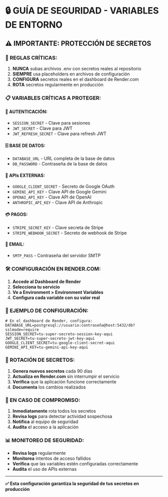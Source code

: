 # 🔒 GUÍA DE SEGURIDAD - VARIABLES DE ENTORNO

## ⚠️ IMPORTANTE: PROTECCIÓN DE SECRETOS

### 🚨 REGLAS CRÍTICAS:
1. **NUNCA** subas archivos .env con secretos reales al repositorio
2. **SIEMPRE** usa placeholders en archivos de configuración
3. **CONFIGURA** secretos reales en el dashboard de Render.com
4. **ROTA** secretos regularmente en producción

### 📋 VARIABLES CRÍTICAS A PROTEGER:

#### 🔐 AUTENTICACIÓN:
- `SESSION_SECRET` - Clave para sesiones
- `JWT_SECRET` - Clave para JWT
- `JWT_REFRESH_SECRET` - Clave para refresh JWT

#### 🗄️ BASE DE DATOS:
- `DATABASE_URL` - URL completa de la base de datos
- `DB_PASSWORD` - Contraseña de la base de datos

#### 🔑 APIs EXTERNAS:
- `GOOGLE_CLIENT_SECRET` - Secreto de Google OAuth
- `GEMINI_API_KEY` - Clave API de Google Gemini
- `OPENAI_API_KEY` - Clave API de OpenAI
- `ANTHROPIC_API_KEY` - Clave API de Anthropic

#### 💳 PAGOS:
- `STRIPE_SECRET_KEY` - Clave secreta de Stripe
- `STRIPE_WEBHOOK_SECRET` - Secreto de webhook de Stripe

#### 📧 EMAIL:
- `SMTP_PASS` - Contraseña del servidor SMTP

### 🛠️ CONFIGURACIÓN EN RENDER.COM:

1. **Accede al Dashboard de Render**
2. **Selecciona tu servicio**
3. **Ve a Environment > Environment Variables**
4. **Configura cada variable con su valor real**

### 📝 EJEMPLO DE CONFIGURACIÓN:

```
# En el dashboard de Render, configura:
DATABASE_URL=postgresql://usuario:contraseña@host:5432/db?sslmode=require
SESSION_SECRET=tu-super-secreto-session-key-aqui
JWT_SECRET=tu-super-secreto-jwt-key-aqui
GOOGLE_CLIENT_SECRET=tu-google-client-secret-aqui
GEMINI_API_KEY=tu-gemini-api-key-aqui
```

### 🔄 ROTACIÓN DE SECRETOS:

1. **Genera nuevos secretos** cada 90 días
2. **Actualiza en Render.com** sin interrumpir el servicio
3. **Verifica** que la aplicación funcione correctamente
4. **Documenta** los cambios realizados

### 🚨 EN CASO DE COMPROMISO:

1. **Inmediatamente** rota todos los secretos
2. **Revisa logs** para detectar actividad sospechosa
3. **Notifica** al equipo de seguridad
4. **Audita** el acceso a la aplicación

### 📊 MONITOREO DE SEGURIDAD:

- **Revisa logs** regularmente
- **Monitorea** intentos de acceso fallidos
- **Verifica** que las variables estén configuradas correctamente
- **Audita** el uso de APIs externas

---

**✅ Esta configuración garantiza la seguridad de tus secretos en producción**
